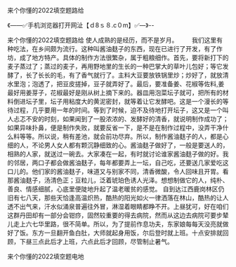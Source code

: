 来个你懂的2022填空题路给

《——✅手机浏览器打开网沚【ｄ8ｓ８.c０m】✅—》--

来个你懂的2022填空题路给	使人成熟的是经历，而不是岁月。
　　我们这里有种吃法，在乡间颇为流行。这种叫酱油麸子的东西，现在已进行了开发，有了作坊，成了地方特产。具体的制作方法很繁杂，属于粗粮细作。首先，要将新打下的麦子蒸过了；蒸过的麦子，再用野地里的生长的一种巴掌大的草叶儿包好；等它发酵了，长了长长的毛，有了香气就行了。主料大豆要放铁锅里炒；炒好了，就放清水里泡；泡透了，把豆皮搓掉，豆子就弄好了。最后，要准备姜、花椒等佐料,姜最好用姜芽子，花椒最好是刚从树上摘下来的。器皿用泡菜坛子就可，把所有的材料倒进坛子里，坛子用粘度大的黄泥密封，就等着让它发酵吧。这是一个漫长的等待过程，几乎要用一年的时间。等到了时候，迫不及待地打开坛子，这又是一个叫人忐忑不安的时刻，如果闻到了一股浓浓的、发酵好的清香，就说明制作成功了；如果异味扑鼻，便是制作失败，就要反省一下，是不是在制作过程中，没弄干净什么料等等。所以说，稍有差池，就会前功尽弃。所以，制作酱油麸子的人，都是心细的人，不论男人女人都有颗沉静细致的心。酱油麸子做好了，一般是要送人的，相熟的人家，就送过一碗去。大家凑在一起，有时就讨论谁家酱油麸子做的好。我的邻居，两口子都会做酱油麸子，每年都要弄上一坛，自己吃，还要送几家爱吃这口儿的。他们家的酱油麸子，味道又与别家不同，清香微酸，令人回味且开胃。看那酱油麸子，汤清色正；豆粒儿，泛着琥珀色诱人光泽。想想制做它的人，纯朴、善良、情感细腻，心底里便陡地升起了温老暖贫的感觉。
自到达江西鹿岗林区仍旧有七八天，那些天恰逢高温炽热，酷热的阳光如火一律洒落在林山，酷热的让人透不出气来，汗水似涌泉普遍往外冒，淋湿着眼睛都睁不开。上昼犹可，好在咱们这群丹田却有一部分会钳痧，固然较重要的得去病院，然而从这边去病院可要步辇儿走上六七华里路，很不简单。所以，为了提前作息功夫，东家娘每每天没亮就做好了饭。东方一旦翻开鱼白肚，大师就起身用饭，尔后登时就上班。十点安排就回顾，下昼三点此后才上班，六点此后才回顾，尽管制止暑气。





来个你懂的2022填空题电地
